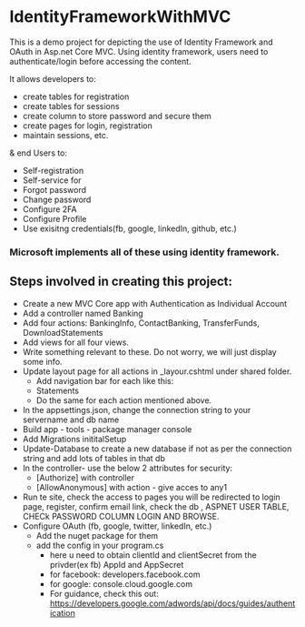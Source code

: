 # IdentityFrameworkWithMVC

This is a demo project for depicting the use of Identity Framework and OAuth in Asp.net Core MVC.
Using identity framework, users need to authenticate/login before accessing the content. 

It allows developers to:
- create tables for registration
- create tables for sessions
- create column to store password and secure them
- create pages for login, registration
- maintain sessions, etc.
    
& end Users to:
- Self-registration
- Self-service for
- Forgot password
- Change password
- Configure 2FA
- Configure Profile
- Use exisitng credentials(fb, google, linkedIn, github, etc.)
  
### Microsoft implements all of these using identity framework.
  
## Steps involved in creating this project:
- Create a new MVC Core app with Authentication as Individual Account
- Add a controller named Banking
- Add four actions: BankingInfo, ContactBanking, TransferFunds, DownloadStatements
- Add views for all four views.
- Write something relevant to these. Do not worry, we will just display some info.
- Update layout page for all actions in _layour.cshtml under shared folder.
  - Add navigation bar for each like this: 
      <li class="nav-item">
        <a class="nav-link text-dark" asp-area="" asp-controller="Banking" asp-action="DownloadStatements">Statements</a>
      </li>
  - Do the same for each action mentioned above.
- In the appsettings.json, change the connection string to your servername and db name
- Build app - tools - package manager console
- Add Migrations inititalSetup
- Update-Database to create a new database if not as per the connection string and add lots of tables in that db
- In the controller- use the below 2 attributes for security:
  - [Authorize] with controller
  - [AllowAnonymous] with action - give acces to any1
- Run te site, check the access to pages you will be redirected to login page, register, confirm email link, check the db , ASPNET USER TABLE, CHECk
PASSWORD COLUMN LOGIN AND BROWSE.
- Configure OAuth (fb, google, twitter, linkedIn, etc.)
  - Add the nuget package for them
  - add the config in your program.cs
	  - here u need to obtain clientId and clientSecret from the privder(ex fb)
								AppId and AppSecret
    - for facebook: developers.facebook.com
    - for google: console.cloud.google.com
    - For guidance, check this out: https://developers.google.com/adwords/api/docs/guides/authentication
